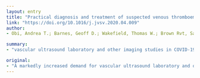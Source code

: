 ```yaml
---
layout: entry
title: "Practical diagnosis and treatment of suspected venous thromboembolism during COVID-19 Pandemic"
link: "https://doi.org/10.1016/j.jvsv.2020.04.009"
author:
- Obi, Andrea T.; Barnes, Geoff D.; Wakefield, Thomas W.; Brown Rvt, Sandra; Eliason, Jonathon L.; Arndt, Erika; Henke, Peter K.

summary:
- "vascular ultrasound laboratory and other imaging studies in COVID-19 positive patients have occurred. Most with markedly elevated D-dimer, and a presumed prothrombotic state in many of the very ill patients. This article summarizes a broad institutional consensus focusing on evaluation and recommended empirical therapy. We recommend following the algorithms with the idea that as more data becomes available that this may well change. As more data become available, this might well change, we recommend."

original:
- "A markedly increased demand for vascular ultrasound laboratory and other imaging studies in COVID-19 positive patients has occurred, due to most with markedly elevated D-dimer, and a presumed prothrombotic state in many of the very ill patients. This article summarizes a broad institutional consensus focusing on evaluation and recommended empirical therapy for COVID-19 positive patients. We recommend following the algorithms with the idea that as more data becomes available that this may well change."
---
```


